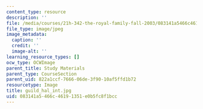 ```yaml
---
content_type: resource
description: ''
file: /media/courses/21h-342-the-royal-family-fall-2003/083141a5466c46191351e0b5fc8f1bcc_guild_hal_int.jpg
file_type: image/jpeg
image_metadata:
  caption: ''
  credit: ''
  image-alt: ''
learning_resource_types: []
ocw_type: OCWImage
parent_title: Study Materials
parent_type: CourseSection
parent_uid: 822a1ccf-7666-06de-3f90-10af5ffd1b72
resourcetype: Image
title: guild_hal_int.jpg
uid: 083141a5-466c-4619-1351-e0b5fc8f1bcc
---
```

